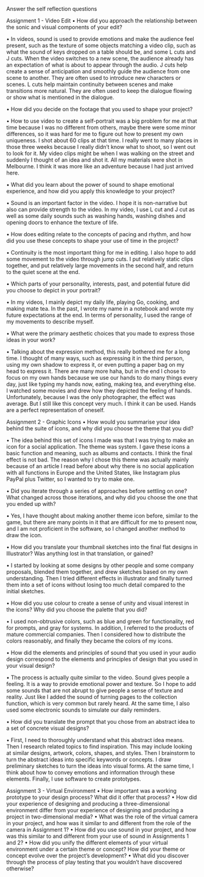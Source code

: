Answer the self reflection questions 

Assignment 1 - Video Edit
• How did you approach the relationship between the sonic and visual components of
your edit?

• In videos, sound is used to provide emotions and make the audience feel present, such as the texture of some objects matching a video clip, such as what the sound of keys dropped on a table should be, and some L cuts and J cuts. When the video switches to a new scene, the audience already has an expectation of what is about to appear through the audio. J cuts help create a sense of anticipation and smoothly guide the audience from one scene to another. They are often used to introduce new characters or scenes. L cuts help maintain continuity between scenes and make transitions more natural. They are often used to keep the dialogue flowing or show what is mentioned in the dialogue.

• How did you decide on the footage that you used to shape your project?

• How to use video to create a self-portrait was a big problem for me at that time because I was no different from others, maybe there were some minor differences, so it was hard for me to figure out how to present my own uniqueness. I shot about 60 clips at that time. I really went to many places in those three weeks because I really didn’t know what to shoot, so I went out to look for it. My video clips might be when I was walking on the street and suddenly I thought of an idea and shot it. All my materials were shot in Melbourne. I think it was more like an adventure because I had just arrived here.

• What did you learn about the power of sound to shape emotional experience, and how
did you apply this knowledge to your project?

• Sound is an important factor in the video. I hope it is non-narrative but also can provide strength to the video. In my video, I use L cut and J cut as well as some daily sounds such as washing hands, washing dishes and opening doors to enhance the texture of life.


• How does editing relate to the concepts of pacing and rhythm, and how did you use
these concepts to shape your use of time in the project?

• Continuity is the most important thing for me in editing. I also hope to add some movement to the video through jump cuts. I put relatively static clips together, and put relatively large movements in the second half, and return to the quiet scene at the end.


• Which parts of your personality, interests, past, and potential future did you choose to
depict in your portrait?

• In my videos, I mainly depict my daily life, playing Go, cooking, and making mate tea. In the past, I wrote my name in a notebook and wrote my future expectations at the end. In terms of personality, I used the range of my movements to describe myself.


• What were the primary aesthetic choices that you made to express those ideas in your
work?

• Talking about the expression method, this really bothered me for a long time. I thought of many ways, such as expressing it in the third person, using my own shadow to express it, or even putting a paper bag on my head to express it. There are many more haha, but in the end I chose to focus on my own hands because we use our hands to do many things every day, just like typing my hands now, eating, making tea, and everything else. I watched some movies and drew how they depicted the feeling of hands. Unfortunately, because I was the only photographer, the effect was average. But I still like this concept very much. I think it can be used. Hands are a perfect representation of oneself.

Assignment 2 - Graphic Icons
• How would you summarise your idea behind the suite of icons, and why did you choose
the theme that you did?

• The idea behind this set of icons I made was that I was trying to make an icon for a social application. The theme was system. I gave these icons a basic function and meaning, such as albums and contacts. I think the final effect is not bad. The reason why I chose this theme was actually mainly because of an article I read before about why there is no social application with all functions in Europe and the United States, like Instagram plus PayPal plus Twitter, so I wanted to try to make one.


• Did you iterate through a series of approaches before settling on one? What changed
across those iterations, and why did you choose the one that you ended up with?

• Yes, I have thought about making another theme icon before, similar to the game, but there are many points in it that are difficult for me to present now, and I am not proficient in the software, so I changed another method to draw the icon.


• How did you translate your thumbnail sketches into the final flat designs in Illustrator?
Was anything lost in that translation, or gained?

• I started by looking at some designs by other people and some company proposals, blended them together, and drew sketches based on my own understanding. Then I tried different effects in illustrator and finally turned them into a set of icons without losing too much detail compared to the initial sketches.


• How did you use colour to create a sense of unity and visual interest in the icons? Why
did you choose the palette that you did?

• I used non-obtrusive colors, such as blue and green for functionality, red for prompts, and gray for systems. In addition, I referred to the products of mature commercial companies. Then I considered how to distribute the colors reasonably, and finally they became the colors of my icons.


• How did the elements and principles of sound that you used in your audio design
correspond to the elements and principles of design that you used in your visual design?

• The process is actually quite similar to the video. Sound gives people a feeling. It is a way to provide emotional power and texture. So I hope to add some sounds that are not abrupt to give people a sense of texture and reality. Just like I added the sound of turning pages to the collection function, which is very common but rarely heard. At the same time, I also used some electronic sounds to simulate our daily reminders.


• How did you translate the prompt that you chose from an abstract idea to a set of
concrete visual designs?

• First, I need to thoroughly understand what this abstract idea means. Then I research related topics to find inspiration. This may include looking at similar designs, artwork, colors, shapes, and styles. Then I brainstorm to turn the abstract ideas into specific keywords or concepts. I draw preliminary sketches to turn the ideas into visual forms. At the same time, I think about how to convey emotions and information through these elements. Finally, I use software to create prototypes.

Assignment 3 - Virtual Environment
• How important was a working prototype to your design process? What did it offer that
process?
• How did your experience of designing and producing a three-dimensional environment
differ from your experience of designing and producing a project in two-dimensional
media?
• What was the role of the virtual camera in your project, and how was it similar to and
different from the role of the camera in Assignment 1?
• How did you use sound in your project, and how was this similar to and different from your
use of sound in Assignments 1 and 2?
• How did you unify the different elements of your virtual environment under a certain theme
or concept? How did your theme or concept evolve over the project’s development?
• What did you discover through the process of play testing that you wouldn’t have
discovered otherwise?

